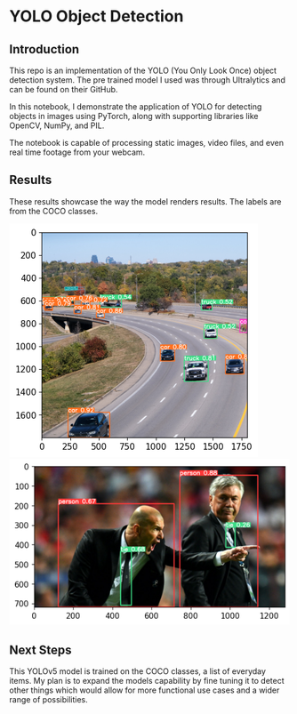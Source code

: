 # YOLO Object Detection

## Introduction
This repo is an implementation of the YOLO (You Only Look Once) object detection system. The pre trained model I used was through Ultralytics and can be found on their GitHub.

In this notebook, I demonstrate the application of YOLO for detecting objects in images using PyTorch, along with supporting libraries like OpenCV, NumPy, and PIL.

The notebook is capable of processing static images, video files, and even real time footage from your webcam.



## Results
These results showcase the way the model renders results. The labels are from the COCO classes.

![Result 1](data/results/YOLO_traffic_render.png)
![Result 2](data/results/YOLO_zidane_render.png)

## Next Steps
This YOLOv5 model is trained on the COCO classes, a list of everyday items. My plan is to expand the models capability by fine tuning it to detect other things which would allow for more functional use cases and a wider range of possibilities. 